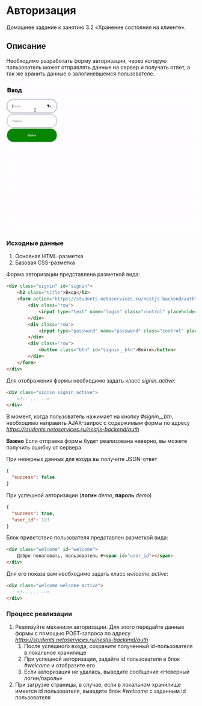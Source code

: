 # Авторизация

Домашнее задание к занятию 3.2 «Хранение состояния на клиенте».

## Описание 

Необходимо разработать форму авторизации, через которую пользователь может отправлять данные
 на сервер и получать ответ, а так же хранить данные о залогиневшемся пользователе.

![Demo](./demo.gif)

### Исходные данные

1. Основная HTML-разметка
2. Базовая CSS-разметка

Форма авторизации представлена разметкой вида:

```html
<div class="signin" id="signin">
    <h2 class="title">Вход</h2>
    <form action="https://students.netoservices.ru/nestjs-backend/auth" id="signin__form">
        <div class="row">
            <input type="text" name="login" class="control" placeholder="Логин">
        </div>
        <div class="row">
            <input type="password" name="password" class="control" placeholder="Пароль">
        </div>
        <div class="row">
            <button class="btn" id="signin__btn">Войти</button>
        </div>
    </form>
</div>
```

Для отображения формы необходимо задать класс *signin_active*:

```html
<div class="signin signin_active">
    <!-- ... -->
</div>
```

В момент, когда пользователь нажимает на кнопку *#signin__btn*, необходимо
направить AJAX-запрос с содержимым формы по адресу 
*https://students.netoservices.ru/nestjs-backend/auth*

**Важно** Если отправка формы будет реализована неверно, вы можете получить ошибку от сервера.


При неверных данных для входа вы получите JSON-ответ

```json
{
  "success": false
}
```

При успешной авторизации (__логин__ *demo*, __пароль__ *demo*)

```json
{
  "success": true,
  "user_id": 123 
}
```

Блок приветствия пользователя представлен разметкой вида:

```html
<div class="welcome" id="welcome">
    Добро пожаловать, пользователь #<span id="user_id"></span>
</div>
```

Для его показа вам необходимо задать класс *welcome_active*:

```html
<div class="welcome welcome_active">
    <!-- ... -->
</div>
```

### Процесс реализации

1. Реализуйте механизм авторизации. 
Для этого передайте данные формы с помощью POST-запроса по адресу
*https://students.netoservices.ru/nestjs-backend/auth*
    1. После успешного входа, сохраните полученный id-пользователя в локальное хранилище
    2. При успешной авторизации, задайте id пользователя в блок *#welcome* и отобразите его
    3. Если авторизация не удалась, выведите сообщение «Неверный логин/пароль»
2. При загрузке страницы, в случае, если в локальном хранилище имеется 
id пользователя, выведите блок *#welcome* с заданным id пользователя